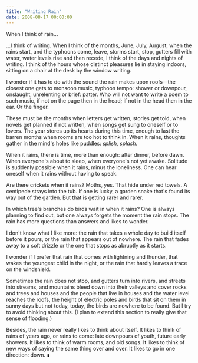 ```yaml
---
title: "Writing Rain"
date: 2008-08-17 00:00:00
---
```

When I think of rain...

...I think of writing. When I think of the months, June, July, August, when the rains start, and the typhoons come, leave, storms start, stop, gutters fill with water, water levels rise and then recede, I think of the days and nights of writing. I think of the hours whose distinct pleasures lie in staying indoors, sitting on a chair at the desk by the window writing.

I wonder if it has to do with the sound the rain makes upon roofs—the closest one gets to  monsoon music,  typhoon tempo: shower or downpour, onslaught, unrelenting or brief: patter. Who will not want to write a poem to such music, if not on the page then in the head; if not in the head then in the ear. Or the finger.

These must be the months when letters get written, stories get told, when novels get planned if not written, when songs get sung to oneself or to lovers. The year stores up its hearts during this time, enough to last the barren months when rooms are too hot to think in. When it rains, thoughts gather in the mind's holes like puddles: *splish, splash.*

When it rains, there is time, more than enough: after dinner, before dawn. When everyone's about to sleep, when everyone's not yet awake. Solitude is suddenly possible when it rains, minus the loneliness. One can hear oneself when it rains without having to speak.

Are there crickets when it rains? Moths, yes. That hide under red towels. A centipede strays into the tub. If one is lucky, a garden snake that's found its way out of the garden. But that is getting rarer and rarer.

In which tree's branches do birds wait in when it rains? One is always planning to find out, but one always forgets the moment the rain stops. The rain has more questions than answers and likes to wonder.

I don't know what I like more: the rain that takes a whole day to build itself before it pours, or the rain that appears out of nowhere. The rain that fades away to a soft drizzle or the one that stops as abruptly as it starts.

I wonder if I prefer that rain that comes with lightning and thunder, that wakes the youngest child in the night, or the rain that hardly leaves a trace on the windshield.

Sometimes the rain does not stop, and gutters turn into rivers, and streets into streams, and mountains bleed down into their valleys and cover rocks and trees and houses and the people that live in houses and the water level reaches the roofs, the height of electric poles and birds that sit on them in sunny days but not today, today, the birds are nowhere to be found. But I try to avoid thinking about this. (I plan to extend this section to really give that sense of flooding.)

Besides, the rain never really likes to think about itself. It likes to think of rains of years ago, or rains to come: late downpours of youth, future early showers. It likes to think of warm rooms, and old songs. It likes to think of new ways of saying the same thing over and over. It likes to go in one direction: down. &#8718;